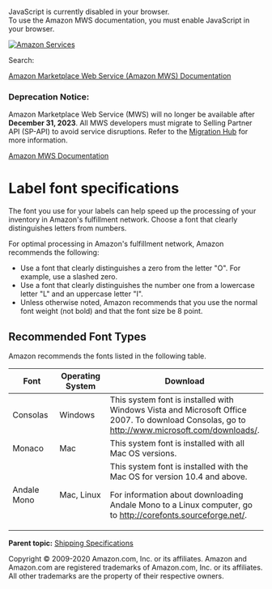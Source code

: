 <div id="MWSDX_noscript">

JavaScript is currently disabled in your browser.  
To use the Amazon MWS documentation, you must enable JavaScript in your
browser.

</div>

<div id="MWSDX_divtop">

[![Amazon
Services](https://images-na.ssl-images-amazon.com/images/G/08/mwsportal/fr_FR/amazonservices.gif "Amazon Services")](http://services.amazon.fr)

<div id="MWSDX_search">

<span id="MWSDX_searchlbl">Search:</span>

</div>

  
<span id="MWSDX_titlebar">[Amazon Marketplace Web Service (Amazon MWS)
Documentation](https://developer.amazonservices.fr/gp/mws/docs.html)</span>
<span id="MWSDX_dep_notice"></span>

### Deprecation Notice:

Amazon Marketplace Web Service (MWS) will no longer be available after
**December 31, 2023**. All MWS developers must migrate to Selling
Partner API (SP-API) to avoid service disruptions. Refer to the
[Migration
Hub](https://developer-docs.amazon.com/sp-api/page/migration-hub) for
more information.

</div>

<div id="MWSDX_divbottom">

<div id="MWSDX_divleft">

<div id="MWSDX_toc">

</div>

</div>

<div id="MWSDX_divright">

<div id="MWSDX_content">

<span id="MWSDX_breadcrumbs">[Amazon MWS
Documentation](https://developer.amazonservices.fr/gp/mws/docs.html)</span>

# Label font specifications

<div class="body conbody">

The font you use for your labels can help speed up the processing of
your inventory in <span class="ph">Amazon's fulfillment network</span>.
Choose a font that clearly distinguishes letters from numbers.

For optimal processing in <span class="ph">Amazon's fulfillment
network</span>, Amazon recommends the following:

-   Use a font that clearly distinguishes a zero from the letter "O".
    For example, use a slashed zero.
-   Use a font that clearly distinguishes the number one from a
    lowercase letter "L" and an uppercase letter "I".
-   Unless otherwise noted, Amazon recommends that you use the normal
    font weight (not bold) and that the font size be 8 point.

<div class="section">

## Recommended Font Types

Amazon recommends the fonts listed in the following table.

<div class="tablenoborder">

<table id="FBAGuide_LabelFontSpec__ResponseElementsTable" class="table" data-cellpadding="4" data-cellspacing="0" data-summary="" data-frame="border" data-border="1" data-rules="all">
<colgroup>
<col style="width: 33%" />
<col style="width: 33%" />
<col style="width: 33%" />
</colgroup>
<thead class="thead" data-align="left">
<tr class="header row">
<th id="d26542e91" class="entry" data-valign="top" width="21.14164904862579%">Font</th>
<th id="d26542e94" class="entry" data-valign="top" width="30.866807610993654%">Operating System</th>
<th id="d26542e97" class="entry" data-valign="top" width="47.991543340380545%">Download</th>
</tr>
</thead>
<tbody class="tbody">
<tr class="odd row">
<td class="entry" data-valign="top" width="21.14164904862579%" headers="d26542e91 ">Consolas</td>
<td class="entry" data-valign="top" width="30.866807610993654%" headers="d26542e94 ">Windows</td>
<td class="entry" data-valign="top" width="47.991543340380545%" headers="d26542e97 ">This system font is installed with Windows Vista and Microsoft Office 2007. To download Consolas, go to <a href="http://www.microsoft.com/downloads/" class="xref">http://www.microsoft.com/downloads/</a>.</td>
</tr>
<tr class="even row">
<td class="entry" data-valign="top" width="21.14164904862579%" headers="d26542e91 ">Monaco</td>
<td class="entry" data-valign="top" width="30.866807610993654%" headers="d26542e94 ">Mac</td>
<td class="entry" data-valign="top" width="47.991543340380545%" headers="d26542e97 ">This system font is installed with all Mac OS versions.</td>
</tr>
<tr class="odd row">
<td class="entry" data-valign="top" width="21.14164904862579%" headers="d26542e91 ">Andale Mono</td>
<td class="entry" data-valign="top" width="30.866807610993654%" headers="d26542e94 ">Mac, Linux</td>
<td class="entry" data-valign="top" width="47.991543340380545%" headers="d26542e97 ">This system font is installed with the Mac OS for version 10.4 and above.
<p>For information about downloading Andale Mono to a Linux computer, go to <a href="http://corefonts.sourceforge.net/" class="xref">http://corefonts.sourceforge.net/</a>.</p></td>
</tr>
</tbody>
</table>

</div>

</div>

</div>

<div class="related-links">

<div class="familylinks">

<div class="parentlink">

**Parent topic:**
<a href="../fba_guide/FBAGuide_ShippingSpecs.md" class="link">Shipping Specifications</a>

</div>

</div>

</div>

<div id="MWSDX_footer">

Copyright © 2009-2020 Amazon.com, Inc. or its affiliates. Amazon and
Amazon.com are registered trademarks of Amazon.com, Inc. or its
affiliates. All other trademarks are the property of their respective
owners.

</div>

</div>

</div>

<div style="clear: both;">

</div>

</div>
